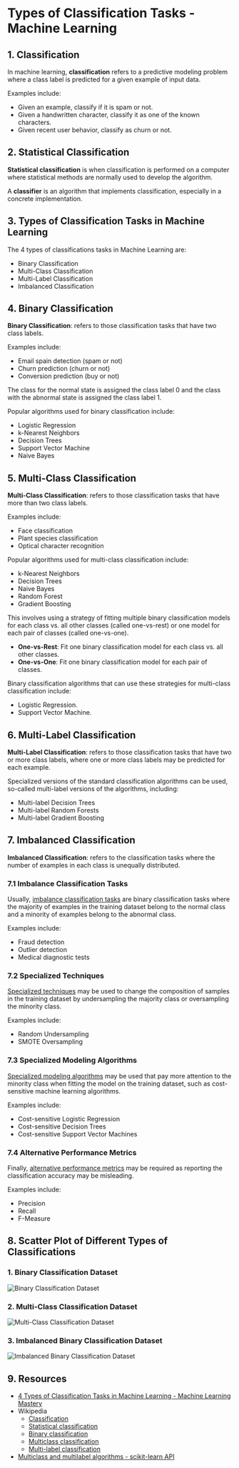 # Types of Classification Tasks - Machine Learning

## 1. Classification
In machine learning, **classification** refers to a predictive modeling problem where a class label
is predicted for a given example of input data.

Examples include:
* Given an example, classify if it is spam or not.
* Given a handwritten character, classify it as one of the known characters.
* Given recent user behavior, classify as churn or not.

## 2. Statistical Classification
**Statistical classification** is when classification is performed on a computer where statistical methods are normally used to develop the algorithm.

A **classifier** is an algorithm that implements classification, especially in a concrete implementation.

## 3. Types of Classification Tasks in Machine Learning
The 4 types of classifications tasks in Machine Learning are:
* Binary Classification
* Multi-Class Classification
* Multi-Label Classification
* Imbalanced Classification

## 4. Binary Classification
**Binary Classification**: refers to those classification tasks that have two class labels.

Examples include:
* Email spain detection (spam or not)
* Churn prediction (churn or not)
* Conversion prediction (buy or not)

The class for the normal state is assigned the class label 0 and the class with the abnormal state is assigned the class label 1.

Popular algorithms used for binary classification include:
* Logistic Regression
* k-Nearest Neighbors
* Decision Trees
* Support Vector Machine
* Naive Bayes

## 5. Multi-Class Classification
**Multi-Class Classification**: refers to those classification tasks that have more than two class labels.

Examples include:
* Face classification
* Plant species classification
* Optical character recognition

Popular algorithms used for multi-class classification include:
* k-Nearest Neighbors
* Decision Trees
* Naive Bayes
* Random Forest
* Gradient Boosting

This involves using a strategy of fitting multiple binary classification models for each class vs. all other classes (called one-vs-rest) or one model for each pair of classes (called one-vs-one).

* **One-vs-Rest**: Fit one binary classification model for each class vs. all other classes.
* **One-vs-One**: Fit one binary classification model for each pair of classes.

Binary classification algorithms that can use these strategies for multi-class classification include:
* Logistic Regression.
* Support Vector Machine.

## 6. Multi-Label Classification
**Multi-Label Classification**: refers to those classification tasks that have two or more class labels, where one or more class labels may be predicted for each example.

Specialized versions of the standard classification algorithms can be used, so-called multi-label versions of the algorithms, including:
* Multi-label Decision Trees
* Multi-label Random Forests
* Multi-label Gradient Boosting

## 7. Imbalanced Classification
**Imbalanced Classification**: refers to the classification tasks where the number of examples in each class is unequally distributed.

### 7.1 Imbalance Classification Tasks
Usually, <u>imbalance classification tasks</u> are binary classification tasks where the majority of examples in the training dataset belong to the normal class and a minority of examples belong to the abnormal class.

Examples include:
* Fraud detection
* Outlier detection
* Medical diagnostic tests

### 7.2 Specialized Techniques
<u>Specialized techniques</u> may be used to change the composition of samples in the training dataset by undersampling the majority class or oversampling the minority class.

Examples include:
* Random Undersampling
* SMOTE Oversampling

### 7.3 Specialized Modeling Algorithms
<u>Specialized modeling algorithms</u> may be used that pay more attention to the minority class when fitting the model on the training dataset, such as cost-sensitive machine learning algorithms.

Examples include:
* Cost-sensitive Logistic Regression
* Cost-sensitive Decision Trees
* Cost-sensitive Support Vector Machines

### 7.4 Alternative Performance Metrics
Finally, <u>alternative performance metrics</u> may be required as reporting the classification accuracy may be misleading.

Examples include:
* Precision
* Recall
* F-Measure

## 8. Scatter Plot of Different Types of Classifications
### 1. Binary Classification Dataset
![Binary Classification Dataset](./images/1_binary_classification_dataset.webp)

### 2. Multi-Class Classification Dataset
![Multi-Class Classification Dataset](images/2_multi-class_classification_dataset.webp)

### 3. Imbalanced Binary Classification Dataset
![Imbalanced Binary Classification Dataset](./images/3_imbalanced_binary_classification_dataset.webp)

## 9. Resources
* [4 Types of Classification Tasks in Machine Learning - Machine Learning Mastery](https://machinelearningmastery.com/types-of-classification-in-machine-learning/) 
* Wikipedia
    * [Classification](https://en.wikipedia.org/wiki/Classification) 
    * [Statistical classification](https://en.m.wikipedia.org/wiki/Statistical_classification) 
    * [Binary classification](https://en.wikipedia.org/wiki/Binary_classification)
    * [Multiclass classification](https://en.wikipedia.org/wiki/Multiclass_classification)
    * [Multi-label classification](https://en.wikipedia.org/wiki/Multi-label_classification)
* [Multiclass and multilabel algorithms - scikit-learn API](https://scikit-learn.org/stable/modules/multiclass.html) 
